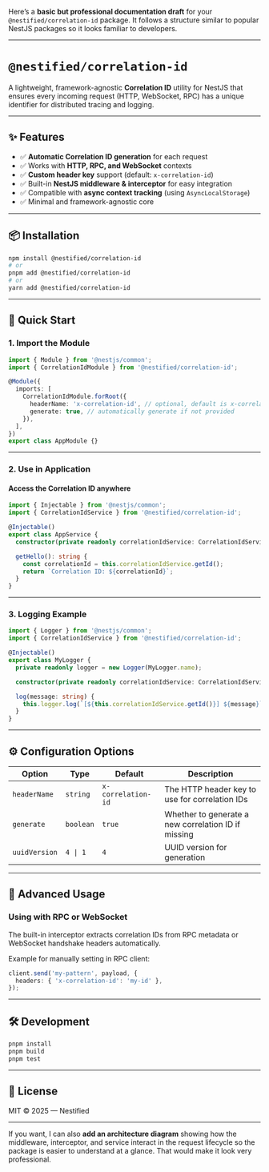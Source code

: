 Here’s a **basic but professional documentation draft** for your `@nestified/correlation-id` package.
It follows a structure similar to popular NestJS packages so it looks familiar to developers.

---

# `@nestified/correlation-id`

A lightweight, framework-agnostic **Correlation ID** utility for NestJS that ensures every incoming request (HTTP, WebSocket, RPC) has a unique identifier for distributed tracing and logging.

---

## ✨ Features

- ✅ **Automatic Correlation ID generation** for each request
- ✅ Works with **HTTP, RPC, and WebSocket** contexts
- ✅ **Custom header key** support (default: `x-correlation-id`)
- ✅ Built-in **NestJS middleware & interceptor** for easy integration
- ✅ Compatible with **async context tracking** (using `AsyncLocalStorage`)
- ✅ Minimal and framework-agnostic core

---

## 📦 Installation

```bash
npm install @nestified/correlation-id
# or
pnpm add @nestified/correlation-id
# or
yarn add @nestified/correlation-id
```

---

## 🚀 Quick Start

### 1. Import the Module

```ts
import { Module } from '@nestjs/common';
import { CorrelationIdModule } from '@nestified/correlation-id';

@Module({
  imports: [
    CorrelationIdModule.forRoot({
      headerName: 'x-correlation-id', // optional, default is x-correlation-id
      generate: true, // automatically generate if not provided
    }),
  ],
})
export class AppModule {}
```

---

### 2. Use in Application

#### Access the Correlation ID anywhere

```ts
import { Injectable } from '@nestjs/common';
import { CorrelationIdService } from '@nestified/correlation-id';

@Injectable()
export class AppService {
  constructor(private readonly correlationIdService: CorrelationIdService) {}

  getHello(): string {
    const correlationId = this.correlationIdService.getId();
    return `Correlation ID: ${correlationId}`;
  }
}
```

---

### 3. Logging Example

```ts
import { Logger } from '@nestjs/common';
import { CorrelationIdService } from '@nestified/correlation-id';

@Injectable()
export class MyLogger {
  private readonly logger = new Logger(MyLogger.name);

  constructor(private readonly correlationIdService: CorrelationIdService) {}

  log(message: string) {
    this.logger.log(`[${this.correlationIdService.getId()}] ${message}`);
  }
}
```

---

## ⚙️ Configuration Options

| Option        | Type      | Default            | Description                                         |
| ------------- | --------- | ------------------ | --------------------------------------------------- |
| `headerName`  | `string`  | `x-correlation-id` | The HTTP header key to use for correlation IDs      |
| `generate`    | `boolean` | `true`             | Whether to generate a new correlation ID if missing |
| `uuidVersion` | `4 \| 1`  | `4`                | UUID version for generation                         |

---

## 🧩 Advanced Usage

### Using with RPC or WebSocket

The built-in interceptor extracts correlation IDs from RPC metadata or WebSocket handshake headers automatically.

Example for manually setting in RPC client:

```ts
client.send('my-pattern', payload, {
  headers: { 'x-correlation-id': 'my-id' },
});
```

---

## 🛠 Development

```bash
pnpm install
pnpm build
pnpm test
```

---

## 📄 License

MIT © 2025 — Nestified

---

If you want, I can also **add an architecture diagram** showing how the middleware, interceptor, and service interact in the request lifecycle so the package is easier to understand at a glance. That would make it look very professional.
